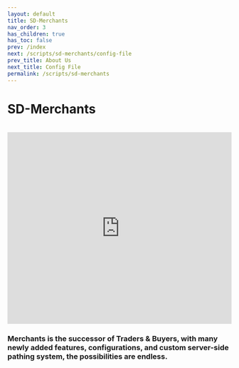 ```yaml
---
layout: default
title: SD-Merchants
nav_order: 3
has_children: true
has_toc: false
prev: /index
next: /scripts/sd-merchants/config-file
prev_title: About Us
next_title: Config File
permalink: /scripts/sd-merchants
---
```


# SD-Merchants
<br />

<iframe src="https://www.youtube.com/embed/9meXfvIVbCk?ecver=1&amp;iv_load_policy=3&amp;rel=0&amp;showinfo=0&amp;yt:stretch=16:9&amp;autohide=1&amp;color=red&amp;width=560&amp;width=560" width="100%" height="430" allowtransparency="true" frameborder="0"></iframe>

<br />

### Merchants is the successor of Traders & Buyers, with many newly added features, configurations, and custom server-side pathing system, the possibilities are endless.


